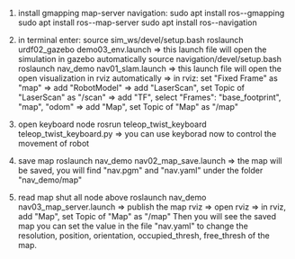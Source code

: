 1. install gmapping map-server navigation:
	sudo apt install ros-<ROS version>-gmapping
	sudo apt install ros-<ROS version>-map-server
	sudo apt install ros-<ROS version>-navigation


2. in terminal enter:
	source sim_ws/devel/setup.bash
	roslaunch urdf02_gazebo demo03_env.launch
		=> this launch file will open the simulation in gazebo automatically
	source navigation/devel/setup.bash
	roslaunch nav_demo nav01_slam.launch
		=> this launch file will open the open visualization in rviz automatically
		=> in rviz: set "Fixed Frame" as "map"
		=> add "RobotModel"
		=> add "LaserScan", set Topic of "LaserScan" as "/scan"	
		=> add "TF", select "Frames": "base_footprint", "map", "odom"
		=> add "Map", set Topic of "Map" as "/map"	

3. open keyboard node
	rosrun teleop_twist_keyboard teleop_twist_keyboard.py
		=> you can use keyborad now to control the movement of robot
	
4. save map
	roslaunch nav_demo nav02_map_save.launch
		=> the map will be saved, you will find "nav.pgm" and "nav.yaml" under the folder "nav_demo/map"

5. read map
	shut all node above
	roslaunch nav_demo nav03_map_server.launch 
		=> publish the map
	rviz
		=> open rviz
		=> in rviz, add "Map", set Topic of "Map" as "/map"
			Then you will see the saved map
			you can set the value in the file "nav.yaml" to change the resolution, position, 
			orientation, occupied_thresh, free_thresh of the map.





